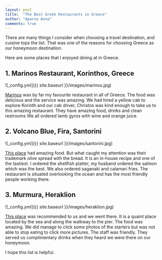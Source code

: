 ```yaml
---
layout: post
title:  "The Best Greek Restaurants in Greece"
author: "Aparna Anna"
comments: true
---
```

There are many things I consider when choosing a travel destination, and cuisine tops the list. That was one of the reasons for choosing Greece as our honeymoon destination.

Here are some places that I enjoyed dining at in Greece. 

## 1. Marinos Restaurant, Korinthos, Greece

![_config.yml]({{ site.baseurl }}/images/marinos.jpg)

[Marinos](https://www.tripadvisor.com.au/Restaurant_Review-g189484-d2590994-Reviews-Marinos_Restaurant-Corinth_Corinthia_Region_Peloponnese.html) was by far my favourite restaurant in all of Greece. The food was delicious and the service was amazing.  We had hired a yellow cab to explore Korinth and our cab driver, Christos was kind enough to take us to this amazing restaurant. 
They have amazing food, drinks and clean restrooms
We all ordered lamb gyros with wine and orange juice.

## 2. Volcano Blue, Fira, Santorini

![_config.yml]({{ site.baseurl }}/images/santorini.jpg)

[This place](https://www.tripadvisor.com.au/Restaurant_Review-g482942-d2154132-Reviews-Volcano_Blue-Fira_Santorini_Cyclades_South_Aegean.html) had amazing food. But what caught my attention was their trademark olive spread with the bread. It is an in-house recipe and one of the tastiest. I ordered the shellfish platter, my husband ordered the salmon which was the best. We also ordered saganaki and calamari fries. 
The restaurant is situated overlooking the ocean and has the most friendly people working there. 

## 3. Murmura, Heraklion

![_config.yml]({{ site.baseurl }}/images/heraklion.jpg)

[This place](https://www.tripadvisor.com.au/ShowUserReviews-g189417-d12273794-r590717364-Murmura_Seafood_Stories-Heraklion_Crete.html) was recommended to us and we went there. It is a quaint place located by the sea and along the walkway to the pier. 
The food was amazing. We did manage to click some photos of the starters but was not able to stop eating to click more pictures. The staff was friendly. They served us complimentary drinks when they heard we were there on our honeymoon.

I hope this list is helpful.
